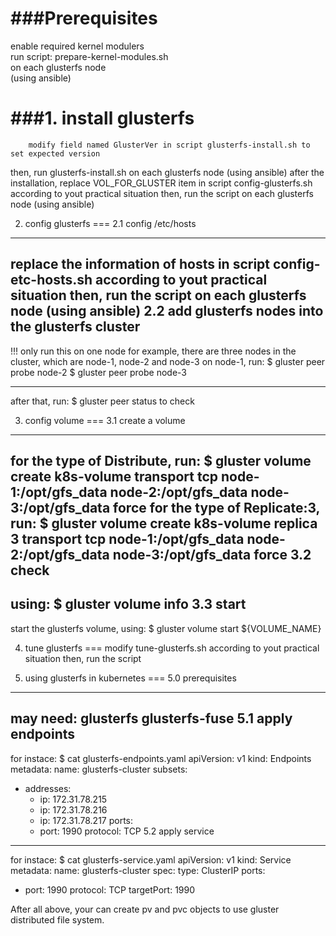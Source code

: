 ###Prerequisites
===
enable required kernel modulers<br>
run script: prepare-kernel-modules.sh<br>
on each glusterfs node<br>
(using ansible)<br>

###1. install glusterfs
===
		modify field named GlusterVer in script glusterfs-install.sh to set expected version
then, run glusterfs-install.sh on each glusterfs node
(using ansible)
after the installation, replace VOL_FOR_GLUSTER item in script config-glusterfs.sh according to yout practical situation 
then, run the script on each glusterfs node
(using ansible)

2. config glusterfs
===
2.1 config /etc/hosts
---
replace the information of hosts in script config-etc-hosts.sh according to yout practical situation
then, run the script on each glusterfs node
(using ansible)
2.2 add glusterfs nodes into the glusterfs cluster 
---
!!! only run this on one node
for example, there are three nodes in the cluster, which are node-1, node-2 and node-3
on node-1, run:
$ gluster peer probe node-2
$ gluster peer probe node-3

---
after that, run:
$ gluster peer status
to check

3. config volume
===
3.1 create a volume
---
for the type of Distribute, run:
$ gluster volume create k8s-volume transport tcp node-1:/opt/gfs_data node-2:/opt/gfs_data node-3:/opt/gfs_data force
for the type of Replicate:3, run:
$ gluster volume create k8s-volume replica 3 transport tcp node-1:/opt/gfs_data node-2:/opt/gfs_data node-3:/opt/gfs_data force
3.2 check
---
using:
$ gluster volume info
3.3 start
---
start the glusterfs volume, using:
$ gluster volume start ${VOLUME_NAME}

4. tune glusterfs
===
modify tune-glusterfs.sh according to yout practical situation
then, run the script

5. using glusterfs in kubernetes 
===
5.0 prerequisites
---
may need:
glusterfs
glusterfs-fuse
5.1 apply endpoints
---
for instace:
$ cat glusterfs-endpoints.yaml
apiVersion: v1
kind: Endpoints
metadata:
  name: glusterfs-cluster
subsets:
- addresses:
  - ip: 172.31.78.215
  - ip: 172.31.78.216
  - ip: 172.31.78.217
  ports:
  - port: 1990
    protocol: TCP
5.2 apply service 
---
for instace:
$ cat glusterfs-service.yaml
apiVersion: v1
kind: Service
metadata:
  name: glusterfs-cluster
spec:
  type: ClusterIP
  ports:
  - port: 1990
    protocol: TCP
    targetPort: 1990

After all above, your can create pv and pvc objects to use gluster distributed file system.
